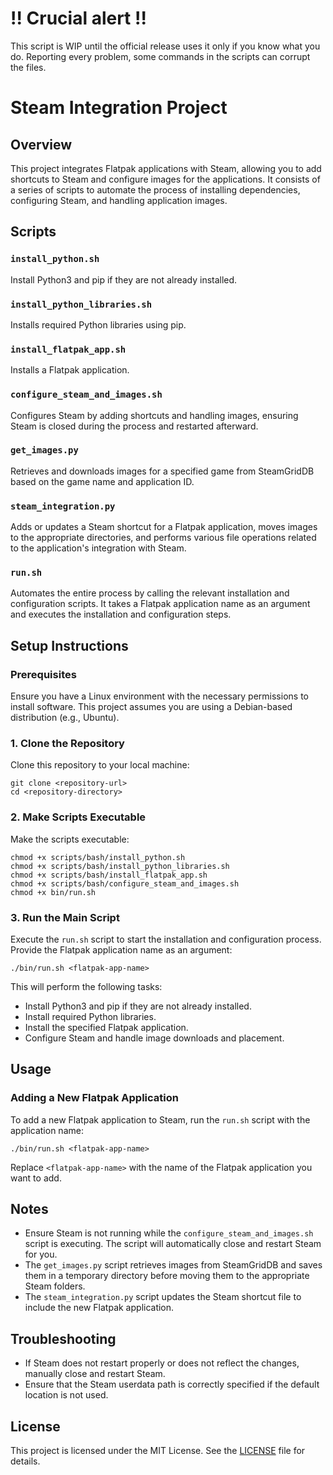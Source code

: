 # !! Crucial alert !!

This script is WIP until the official release uses it only if you know what you do.
Reporting every problem, some commands in the scripts can corrupt the files.

# Steam Integration Project

## Overview

This project integrates Flatpak applications with Steam, allowing you to add shortcuts to Steam and configure images for
the applications.
It consists of a series of scripts to automate the process of installing dependencies, configuring
Steam, and handling application images.

## Scripts

### `install_python.sh`

Install Python3 and pip if they are not already installed.

### `install_python_libraries.sh`

Installs required Python libraries using pip.

### `install_flatpak_app.sh`

Installs a Flatpak application.

### `configure_steam_and_images.sh`

Configures Steam by adding shortcuts and handling images, ensuring Steam is closed during the process and restarted
afterward.

### `get_images.py`

Retrieves and downloads images for a specified game from SteamGridDB based on the game name and application ID.

### `steam_integration.py`

Adds or updates a Steam shortcut for a Flatpak application, moves images to the appropriate directories, and performs
various file operations related to the application's integration with Steam.

### `run.sh`

Automates the entire process by calling the relevant installation and configuration scripts.
It takes a Flatpak application name as an argument and executes the installation and configuration steps.

## Setup Instructions

### Prerequisites

Ensure you have a Linux environment with the necessary permissions to install software.
This project assumes you are using a Debian-based distribution (e.g., Ubuntu).

### 1. Clone the Repository

Clone this repository to your local machine:

```
git clone <repository-url>
cd <repository-directory>
```

### 2. Make Scripts Executable

Make the scripts executable:

```
chmod +x scripts/bash/install_python.sh
chmod +x scripts/bash/install_python_libraries.sh
chmod +x scripts/bash/install_flatpak_app.sh
chmod +x scripts/bash/configure_steam_and_images.sh
chmod +x bin/run.sh
```

### 3. Run the Main Script

Execute the `run.sh` script to start the installation and configuration process.
Provide the Flatpak application name as an argument:

```
./bin/run.sh <flatpak-app-name>
```

This will perform the following tasks:

- Install Python3 and pip if they are not already installed.
- Install required Python libraries.
- Install the specified Flatpak application.
- Configure Steam and handle image downloads and placement.

## Usage

### Adding a New Flatpak Application

To add a new Flatpak application to Steam, run the `run.sh` script with the application name:

```
./bin/run.sh <flatpak-app-name>
```

Replace `<flatpak-app-name>` with the name of the Flatpak application you want to add.

## Notes

- Ensure Steam is not running while the `configure_steam_and_images.sh` script is executing.
  The script will automatically close and restart Steam for you.
- The `get_images.py` script retrieves images from SteamGridDB and saves them in a temporary directory before moving
  them to the appropriate Steam folders.
- The `steam_integration.py` script updates the Steam shortcut file to include the new Flatpak application.

## Troubleshooting

- If Steam does not restart properly or does not reflect the changes, manually close and restart Steam.
- Ensure that the Steam userdata path is correctly specified if the default location is not used.

## License

This project is licensed under the MIT License. See the [LICENSE](LICENSE) file for details.
